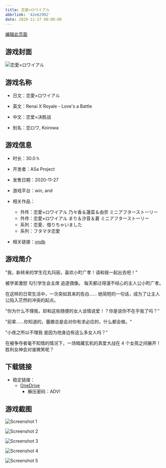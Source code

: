 ```yaml
---
title: 恋愛×ロワイアル
abbrlink: '42e62902'
date: 2020-11-27 00:00:00
---
```

[编辑此页面](https://github.com/ACG-3/ADV3-source/blob/main/source/_posts/games/%E6%81%8B%E6%84%9B%C3%97%E3%83%AD%E3%83%AF%E3%82%A4%E3%82%A2%E3%83%AB.md)

## 游戏封面

![恋愛×ロワイアル](https://pan.timero.xyz/d/onedrive/img_lib_001/%E6%81%8B%E6%84%9B%C3%97%E3%83%AD%E3%83%AF%E3%82%A4%E3%82%A2%E3%83%AB_cover.avif)


## 游戏名称

- 日文：恋愛×ロワイアル
- 英文：Renai X Royale - Love's a Battle
- 中文：恋爱×决胜战

- 别名：恋ロワ, Koirowa


## 游戏信息

- 时长：30.0 h
- 开发者：ASa Project
- 发售日期：2020-11-27
- 游戏平台：win, and
- 相关作品：
   - 外传：恋愛×ロワイアル 乃々香＆蓮菜＆由奈 ミニアフターストーリー
   - 外传：恋愛×ロワイアル まり＆汐音＆蒼 ミニアフターストーリー
   - 系列：恋愛、借りちゃいました
   - 系列：フタマタ恋愛

- 相关链接：[vndb](https://vndb.org/v28633)


## 游戏简介

"我，新转来的学生花丸玛丽，喜欢小町广孝！请和我一起出去吧！"

被学弟激怒
勾引学生会主席
追逐偶像。
每天都过得漫不经心的主人公小町广孝。

在这样的日常生活中，一次突如其来的告白......
她简短的一句话，成为了让主人公陷入茫然的冲突的起点。

"你为什么不理我，却和这些随便的女人谈情说爱！？你是说你不在乎我了吗？"

"前辈......你知道的，蕾娜总是会对你有求必应的，什么都会做。"

"小夜之所以不理我 是因为他身边有这么多女人吗？"

在被争夺者毫不知情的情况下，一场暗藏玄机的真爱大战在 4 个女孩之间展开！
胜利女神会对谁微笑呢？




## 下载链接

- 稳定链接：
    - [OneDrive](https://pan.timero.xyz/onedrive/adv_lib_001/%E6%81%8B%E6%84%9B%C3%97%E3%83%AD%E3%83%AF%E3%82%A4%E3%82%A2%E3%83%AB)
        - 解压密码：ADV!



## 游戏截图


![Screenshot 1](https://pan.timero.xyz/d/onedrive/img_lib_001/%E6%81%8B%E6%84%9B%C3%97%E3%83%AD%E3%83%AF%E3%82%A4%E3%82%A2%E3%83%AB_Screenshot_1.avif)

![Screenshot 2](https://pan.timero.xyz/d/onedrive/img_lib_001/%E6%81%8B%E6%84%9B%C3%97%E3%83%AD%E3%83%AF%E3%82%A4%E3%82%A2%E3%83%AB_Screenshot_2.avif)

![Screenshot 3](https://pan.timero.xyz/d/onedrive/img_lib_001/%E6%81%8B%E6%84%9B%C3%97%E3%83%AD%E3%83%AF%E3%82%A4%E3%82%A2%E3%83%AB_Screenshot_3.avif)

![Screenshot 4](https://pan.timero.xyz/d/onedrive/img_lib_001/%E6%81%8B%E6%84%9B%C3%97%E3%83%AD%E3%83%AF%E3%82%A4%E3%82%A2%E3%83%AB_Screenshot_4.avif)

![Screenshot 5](https://pan.timero.xyz/d/onedrive/img_lib_001/%E6%81%8B%E6%84%9B%C3%97%E3%83%AD%E3%83%AF%E3%82%A4%E3%82%A2%E3%83%AB_Screenshot_5.avif)

